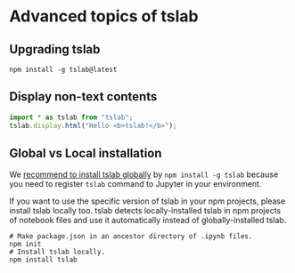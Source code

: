 # Advanced topics of tslab

## Upgrading tslab

```shell
npm install -g tslab@latest
```

## Display non-text contents

```typescript
import * as tslab from "tslab";
tslab.display.html("Hello <b>tslab!</b>");
```

## Global vs Local installation

We [recommend to install tslab globally](https://github.com/yunabe/tslab/blob/master/README.md#installing-tslab) by `npm install -g tslab` because you need to register `tslab` command to Jupyter in your environment.

If you want to use the specific version of tslab in your npm projects, please install tslab locally too.
tslab detects locally-installed tslab in npm projects of notebook files and use it automatically instead of globally-installed tslab.

```shell
# Make package.json in an ancestor directory of .ipynb files.
npm init
# Install tslab locally.
npm install tslab
```
